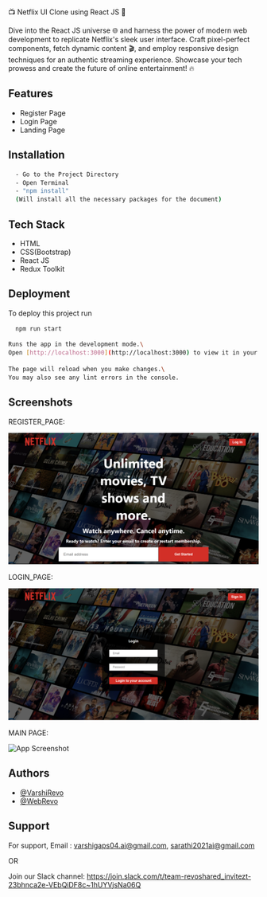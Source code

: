 📺 Netflix UI Clone using React JS 🚀

Dive into the React JS universe 🌐 and harness the power of modern web development to replicate Netflix's sleek user interface. Craft pixel-perfect components, fetch dynamic content 🎬, and employ responsive design techniques for an authentic streaming experience. Showcase your tech prowess and create the future of online entertainment! 🔥
## Features

- Register Page
- Login Page
- Landing Page

## Installation


```bash
  - Go to the Project Directory
  - Open Terminal
  - "npm install"
  (Will install all the necessary packages for the document)
```
## Tech Stack

- HTML
- CSS(Bootstrap)
- React JS
- Redux Toolkit


## Deployment

To deploy this project run

```bash
  npm run start
```

```bash
Runs the app in the development mode.\
Open [http://localhost:3000](http://localhost:3000) to view it in your browser.

The page will reload when you make changes.\
You may also see any lint errors in the console.
```


## Screenshots
REGISTER_PAGE:

![App Screenshot](/REGISTER%20PAGE.png)

LOGIN_PAGE:

![App Screenshot](/LOGIN%20PAGE.png)

MAIN PAGE:

![App Screenshot](/MAIN%20PAGE.png)

## Authors

- [@VarshiRevo](https://github.com/VarshiRevo)
- [@WebRevo](https://github.com/WebRevo)


## Support

For support,
Email :
varshigaps04.ai@gmail.com,
sarathi2021ai@gmail.com

OR

Join our Slack channel:
https://join.slack.com/t/team-revoshared_invitezt-23bhnca2e-VEbQiDF8c~1hUYVjsNa06Q




